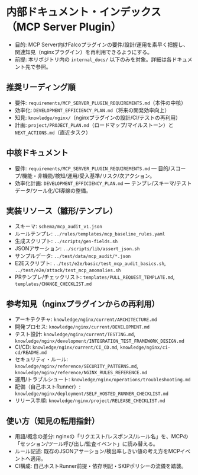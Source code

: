 # 内部ドキュメント・インデックス（MCP Server Plugin）

- 目的: MCP Server向けFalcoプラグインの要件/設計/運用を素早く把握し、関連知見（nginxプラグイン）を再利用できるようにする。
- 前提: 本リポジトリ内の `internal_docs/` 以下のみを対象。詳細は各ドキュメント先で参照。

## 推奨リーディング順
- 要件: `requirements/MCP_SERVER_PLUGIN_REQUIREMENTS.md`（本件の中核）
- 効率化: `DEVELOPMENT_EFFICIENCY_PLAN.md`（将来の開発効率向上）
- 知見: `knowledge/nginx/`（nginxプラグインの設計/CI/テストの再利用）
- 計画: `project/PROJECT_PLAN.md`（ロードマップ/マイルストーン）と `NEXT_ACTIONS.md`（直近タスク）

## 中核ドキュメント
- 要件: `requirements/MCP_SERVER_PLUGIN_REQUIREMENTS.md` — 目的/スコープ/機能・非機能/検知/運用/受入基準/リスク/次アクション。
- 効率化計画: `DEVELOPMENT_EFFICIENCY_PLAN.md` — テンプレ/スキーマ/テストデータ/ツール化/CI導線の整備。

## 実装リソース（雛形/テンプレ）
- スキーマ: `schema/mcp_audit_v1.json`
- ルールテンプレ: `../rules/templates/mcp_baseline_rules.yaml`
- 生成スクリプト: `../scripts/gen-fields.sh`
- JSONアサーション: `../scripts/lib/assert_json.sh`
- サンプルデータ: `../test/data/mcp_audit/*.json`
- E2Eスクリプト: `../test/e2e/basic/test_mcp_audit_basics.sh`, `../test/e2e/attack/test_mcp_anomalies.sh`
- PRテンプレ/チェックリスト: `templates/PULL_REQUEST_TEMPLATE.md`, `templates/CHANGE_CHECKLIST.md`

## 参考知見（nginxプラグインからの再利用）
- アーキテクチャ: `knowledge/nginx/current/ARCHITECTURE.md`
- 開発プロセス: `knowledge/nginx/current/DEVELOPMENT.md`
- テスト設計: `knowledge/nginx/current/TESTING.md`, `knowledge/nginx/development/INTEGRATION_TEST_FRAMEWORK_DESIGN.md`
- CI/CD: `knowledge/nginx/current/CI_CD.md`, `knowledge/nginx/ci-cd/README.md`
- セキュリティ・ルール: `knowledge/nginx/reference/SECURITY_PATTERNS.md`, `knowledge/nginx/reference/NGINX_RULES_REFERENCE.md`
- 運用/トラブルシュート: `knowledge/nginx/operations/troubleshooting.md`
- 配備（自己ホストRunner）: `knowledge/nginx/deployment/SELF_HOSTED_RUNNER_CHECKLIST.md`
- リリース手順: `knowledge/nginx/project/RELEASE_CHECKLIST.md`

## 使い方（知見の転用指針）
- 用語/概念の差分: nginxの「リクエスト/レスポンス/ルール名」を、MCPの「セッション/ツール呼び出し/監査イベント」に読み替える。
- ルール記述: 既存のJSONアサーション/検出率しきい値の考え方をMCPイベントへ適用。
- CI構成: 自己ホストRunner前提・依存明記・SKIPポリシーの流儀を踏襲。
